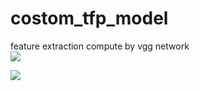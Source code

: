# costom_tfp_model

feature extraction compute by vgg network  
![](./results/1.png)  

![](./results/2.png)